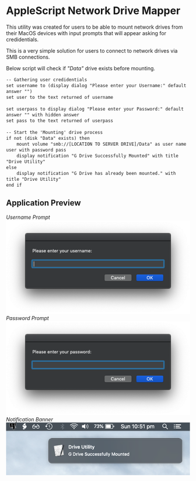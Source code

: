 # AppleScript Network Drive Mapper
This utility was created for users to be able to mount network drives from their MacOS devices with input prompts that will appear asking for credidentials. 

This is a very simple solution for users to connect to network drives via SMB connections. 

Below script will check if *"Data"* drive exists before mounting. 

```AppleScript
-- Gathering user credidentials
set username to (display dialog "Please enter your Username:" default answer "")
set user to the text returned of username

set userpass to display dialog "Please enter your Password:" default answer "" with hidden answer
set pass to the text returned of userpass

-- Start the 'Mounting' drive process
if not (disk "Data" exists) then
	mount volume "smb://[LOCATION TO SERVER DRIVE]/Data" as user name user with password pass
	display notification "G Drive Successfully Mounted" with title "Drive Utility"
else
	display notification "G Drive has already been mounted." with title "Drive Utility"
end if
```

## Application Preview

*Username Prompt*
![UsernamePrompt](images/username.png)
*Password Prompt*
![PasswordPrompt](images/password.png)
*Notification Banner*
![Notification Banner](/images/notification_banner.png)

